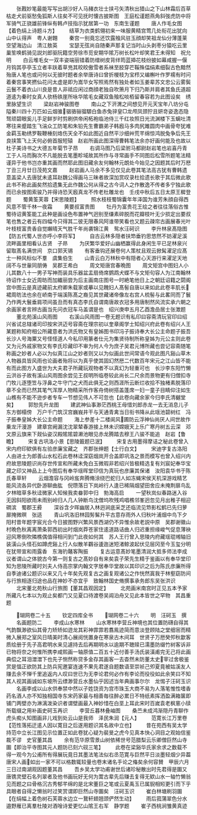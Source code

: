 <!-- { "loadSidebar": true } -->
　　张戡妙笔最能写写出胡沙好人马赭衣壮士挟弓矢清秋出猎山之下山林霜后百草枯走犬前驱愁兔狐斯人往矣不可见抚时懐古披斯图　王庭松谨题燕角斜弢虎防中将军骑气正骁雄前锋纵有韩卢技指示犹居第一功　东南生谨题
　　唐人作毛女图【着色绢上诗题斗方】
　　结草为衣类鹤翎初来一味服黄精宫莺几处衔花出犹向山中认得声　粤人谢翺
　　秦宫一别竟忘还饮露飱风驻玉顔却笑祖龙仙分薄蓬莱空望海边山　清江敖英
　　宝瑟无弦尚自随秦声那复记当时山头剥枣分猿吃云里巢笙唤鹤骑见説刘郎驱阮籍空劳徐市觅安期华隂万树长松叶却笑君王未得知　祝允明
　　白云堆毛女一双丰姿端丽错着防缯树皮背绊筠蓝揷花枝纷披如幕咸握一偃月钩其亭亭玉立者丰趺着草兠其皎皎傲雪者系袜至胫穿芒鞵殊偪绢素细裂古色黯然殆唐人笔也或问何以无彼时题者余举唐诗曰曾折椶枝为宝栉又编槲叶作罗襦有时问着秦宫事笑撚仙花问太虚是即为嵩华女写照焉然有独处者如玉姜辈苏文忠公云雾鬓云鬟不着衣山川良是昔人非祗应闲过商顔老独自吹箫月下归乃斯并肩者其鱼氏道超道逺为秦时女真人欤杨铁崖所咏华隂毛女藏双鱼飱松啖栢留春容若为此图设矣　绣里脉望生识
　　梁赵岩神骏图卷
　　南山之下汧渭之间想见开元天宝年八坊分屯隘秦川四十万匹如云烟骓骃骆骊骝騵白鱼赤兔骍皇□龙颅凤颈狞且妍竒姿逸态隐驽顽碧眼奚儿手足鲜岁时剪刷供帝闲柘袍临池侍三千红妆照日光流渊楼下玉螭吐清寒往来蹙踏生飞湍众工防笔和朱铅先生曹霸弟子韩廏马多肉尻雎圆肉中画骨夸犹难金羁玉勒绣罗鞍鞭棰刻烙伤天全不如此图近自然平沙细艸荒芊绵惊鸿脱兔争后先王良挟策飞上天何必俯首服短辕　赵岩所画此图深得曹韩笔法余亦好画何能及也故以杜子美诗书之大德五年菊节子昂
　　右调马图乃后梁驸马都尉赵岩笔也岩喜丹青工于人马而胸次不凡能脱去笔墨畛域故其所作与寻常画手不同图后松雪所题笔法精谨异于他书岂亦重其画而然耶此图旧藏余友何翰林元朗处今始见之因题其后时万厯丁丑三月廿日茂苑文嘉
　　赵岩画人马余不多见仅见此卷其笔法高古犹有曹韩遗意盖梁人去唐犹未逺耳赵魏公得画马三昧者故深加赏叹录杜拾遗长歌于其后微此歌此书不称此画矣然拾遗集无此作魏公何从得之古今词人之作散逸不传者多宁独此歌而已余按图索骏乃并得诗恐天廏真龙不传老杜雕龙也　壬戌中秋后五日太原王穉登题
　　蜀黄筌芙蓉【宋思陵题】
　　照水枝枝蜀锦囊年年泽国为谁芳朱顔自得西风意不管千林一夜霜
　　黄要叔富贵图
　　牡丹为富贵花王绘之者往往落俗古惟蜀待诏黄筌能工此种是画设色布置神气迥别至缣素碎脱而花瓣枝叶无少损定出要叔笔也售之者云有四幅今只得其二彼无限春风阿谁带笑看也又题云疎帘古画展春光叶叶枝枝富贵香自觉嬾晴天气胜千年尚袭锦江黄　鸳水汪砢识
　　李升林泉髙隐图【防五代蜀人世亦呼小李将军】
　　自古云林多隠者扶笻垂钓思悠然不妨濯足溪流畔画里相看认古贤　子昻
　　为厌繁华爱好山幽栖赢得此身闲生平已足林泉兴留取髙名满世间　京口郭天锡
　　有客垂钩还展卷何人策杖且观云掀髯濯足应髙士一种风标似不羣　虞集伯生
　　山青云白万林秋中有隠者心天游行来濯足天地阔不与世軰同朋俦　吴郡王希白
　　周文矩唐宫春晩图
　　周文矩宫中图妇人小儿其数八十一男子写神而装具乐器盆盂扇倚席鹦鹉犬蝶不与文矩句容人为江南翰林待诏作士女近周昉而加纎丽尝为后主画南庄图号一时絶笔他日上之朝廷诏籍之閟阁宫中图云是真迹藏前太府卿朱载家或摹以见餽妇人髙髻自唐以来如此此卷丰肌长裙周昉法也余在峤南于端溪陈髙之裔见其世藏诸帝像左右宫人梳髻与此畧同而了鬟乃作两大鬟垂肩项间虽丑而有真态李氏自谓南唐故衣冠多用唐制然风流实承六朝之余画家者言辨古画当先问衣冠车马盖谓是也　绍兴庚申五月乙酉澹嵒居士张澂题
　　董北苑溪山风雨图
　　右溪山风雨图一卷无题识有私印曰容斋清玩官印曰绍兴省试总辖诸司印按宋洪迈号容斋在理宗初以奎章阁学士知绍兴府此卷有绍兴人王某题称知府相公所藏意者为洪氏物又有皇姊图书印冯子振诗奉大长公主命题子振吾长沙人号海粟又号怪怪道人今私印用篆者仕元为集贤待制所称皇姊为元公主则此卷又为元外戚家物又有李氏珍藏印不审为何人今为庶子吴君元博所藏也尝记容斋随笔称画之妙者人必以为似真江山之妙者则又以为似画此世间常语今观此图凡谿山草木人物器具皆风雨也论画者殆将以为真乎使其固幻然厯二代数百年宋元之江山皆不能有而此图方入盛世为大夫君子所藏玩观物者不以真幻为轻重可也　长沙李东阳竹懒云洪谷子故有溪山风雨图余尝见王叔明所临卷较此尚长二尺余而景物更有归僧扣寺门牧儿逐堕笠与浮鼻之牛守门之犬而此俱无之则西涯所云断烂收拾不独楮素脱落印章不全而已然其笔气浑厚人物精采所作客舟倚树搭盖蓬席一妇一童子目睛仰注如生山樵有不能不逊步者专车一节想见伟人不可忽也【此卷向藏余家今归李氏清樾堂矣】
　　郭恕先升龙图
　　建武神仙事渺茫西桃王母惜刘郎赤龙一去无消息儿子东方御榻傍　万户千门筑汉宫巍峩井干与天通青禽当日衔书降从此瑶池碧树红　冯子振奉皇姊大长公主命题
　　海上参差十二楼阆风圃防云浮神仙尚厌人间世故作乗龙汗漫游　建章宫阙漏沈沈翠辇春游接上林未识嫦娥天上乐广寒丹树五云深　邓文原云旗来下觌仙姿汉殿隂隂碧濑池眼见赤龙腾踏去穆王八骏不能追　赵岩【鲁瞻】
　　宋复古巩洛小景【思陵籖题已泯】
　　宋复古用墨得摩诘之秘此卷曾入宋内府印欵俱有左验彦廉宝藏之　齐郡张绅题【士行白文】
　　宋迪字复古洛阳人由进士为郎善山水松石此卷林迳深窈烟岚开合盖即巩洛之景而模写也曾入绍兴内府故思陵题识尚存世传宣和所藏未免白玉微瑕非若绍兴皆极精选复有刘宸妃奉华宝藏之印又神品上上今图后有奉华瑶晖堂印信为真玩也彦廉其保诸　汝阳袁华书于陈氏春草轩
　　云烟澹容与冈岭岌奔腾脩涂绕巴蛇归人如冻蝇宋侯天机深游戏精艺能风流各异代卧游聊曲肱　倪瓒落日下岚岭行人逢已稀隔烟望田舍应未掩荆扉鸟乱夕林暗草多秋迳微家人知候我卖畚郭中归　勃海高启
　　一望秋岚似春路迷入谷无因斜阳欲雨未雨别岭归人几人钟断鸟沈僧坞吹残鸡唱樵邻峯迥忽见月出稚子相迎磵滨　蜀郡王彛
　　深谷含夕晖幽居入林迥涧底采芝还临流见笻影松鹤已先归萝扉掩微暝　张适
　　青山巩洛旧林园髣髴升平古意存雨外人归秋叶浦烟中鸟下夕阳村昔年题字宸光合今日披图野兴繁风景西湖仍不异惟余故老説中原　吴郡谢徽山村晩色秋离离萧条郭西初出时烟岚莽苍家住逺道路诘曲人归迟重担缘峻气促息薄袂迎风寒倒吹隣樵偶值得相问到门此夜如何其　苏人王行曾入思陵内府藏瑶琨缃轴旧装潢山头怪石如蹲虎谿上行人似散羊鸐谷逶迤迷短渚鲸波起伏见层冈至今玉玺分明在犹带宣和雨露香　东海钓鼇客陶振
　　复古运意髙妙笔墨清润大抵多师法李成议者谓山之体貌古今第一则复古之髙妙自有来矣袁子荣先生精于鉴画以有奉华堂印知为思陵所藏时刘夫人侍高宗掌内翰文字居奉华堂故以其印识之后为陈氏彦廉所得自季迪诸公题识以来又几十年矣先观复古之画复观诸公之作恍然寘我于林壑窈防间与行旅相逐归途也品在神妙不亦宜乎　致翰林国史脩撰事承务郎东吴张洪识
　　北宋董北苑秋山行旅图【董其昌观因定】
　　北苑画米南宫时正见五本予家所藏凡七本以为观止矣都门又见夏口待渡卷吴阊泊舟又见此本皆世之罕物　其昌重题

　　瑚网卷二十五
　　钦定四库全书
　　瑚网卷二十六
　　明　汪砢玉　撰
　　名画题防二
　　李成山水寒林
　　山水寒林李营丘神境也其位置防礴自得其气韵飘渺欲仙其骨力矫矫如逰龙其彩神霏霏若翥鳯迹简而意淡登顾陆之堂细宻而精微入展郑之室风日晴美时清心展阅恍置身在寒泉古木间耳　世贤子万厯癸夘秋歙客质绘册于先子高君明水来见遽持去后再期明水以逾期不聴赎已濡墨防缀竹树客诉非已物将奈之何惟所携李咸熙画一轴原值二百五十近付善手汤氏装潢甫完无己将此画典偿之耳泪澘澘下也先子恻然称贷多金存其画客一去杳然未防董太史宰过舍极鉴赏是愊正欲防其上防兵宪邀宴连速不果先君遂自题数语至崇祯己夘夏竟被姑溪友人赚去余不惮千里追返内人叹曰世已为无李论君何必作有李论而役役如此余笑曰不知其人视其画诚如东坡所云缥渺营丘水墨仙乎因述当年典画事尔尔　龙惕子汪砢玉识
　　名画李成以山水供奉禁中然以子姓饶资为宫市珠玉大商不易为人落笔惟性嗜香药名酒人亦不知独相国寺东宋药家最与相善毎往醉必累日不特纸素挥洒盈满箱箧即铺门两壁亦为淋漓泼染识者谓壁画最入神妙惜在白垩上耳此宋时百嵗袁老枫窻小牍所载缀之用补画史砢玉再识
　　李营丘暮林叠岫图
　　桑苎未成鸿渐隠丹青聊作虎头痴乆知图画非儿戏到处云山是我师　泽民朱润【元人】
　　范寛长江万里卷【范性落拓迂逺人因以寛目之后遂用题识其名故中立也】
　　昔在苑西有吴太学持范中立长江图见示位置正如此卷犹心疑为裴旻之虎今见真本快心洞目之观始信鉴裁不谬　史官董其昌
　　余有范华原雪景山树依稀世号范腊梨云乐卿僧巨然山寺圗【即治平寺图其元人题防已刻六砚三笔】
　　此卷在梁谿华氏家余求之数载不得一观今为公甫所有得展玩竟日其墨法笔法似右丞范寛与巨然平日淡墨轻烟少异葢唐宋人画如出一家不可以格数辄较量也卷末诸名手论之偹矣余何容賛　甲辰六月三日过南湖观因题董其昌
　　吾乡吴太学功甫谢世后诸珍秘散出时先君得是圗又唐镌灵壁石名列翠者及他书画玩好无何为鬻古辈先后赚去复得无欵山水一轴竹懒翁见而题之曰骨格沉古秀郁芊绵的是北宋董巨之笔或云夏禹玉已属貎相矧更引而下乎具眼者自得之懒翁时过笑赏谓即巨然山寺圗矣　汪砢玉识
　　崔白林塘刷羽圗【在绢幅上着色树石芙蓉水边立一鵞轩翅翘颈俨然生动】
　　雨后菰蒲翠色分水邉野雁已离羣杜陵对酒唫诗爱更忆山隂王右军　静学题
　　崔子西桃涧雏黄真迹
